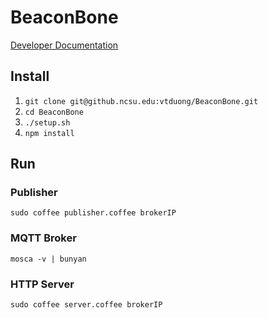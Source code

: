 # BeaconBone

[Developer Documentation](docs/documentation.md)

## Install

1. `git clone git@github.ncsu.edu:vtduong/BeaconBone.git`
2. `cd BeaconBone`
3. `./setup.sh`
4. `npm install`

## Run

### Publisher

`sudo coffee publisher.coffee brokerIP`

### MQTT Broker

`mosca -v | bunyan`

### HTTP Server

`sudo coffee server.coffee brokerIP`
